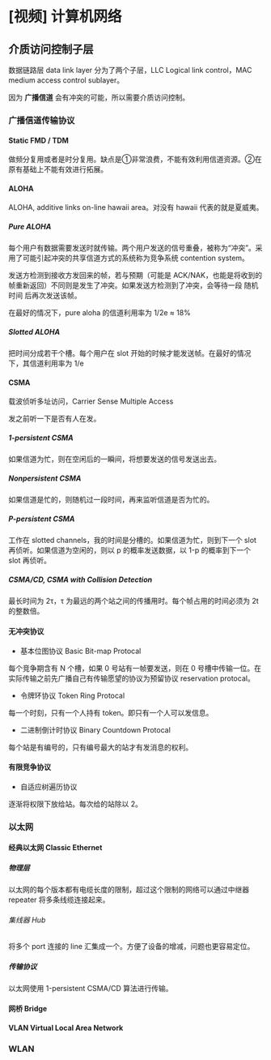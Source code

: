 # [视频] 计算机网络

## 介质访问控制子层

数据链路层 data link layer 分为了两个子层，LLC Logical link control，MAC medium access control sublayer。

因为 **广播信道** 会有冲突的可能，所以需要介质访问控制。

### 广播信道传输协议

#### Static FMD / TDM

做频分复用或者是时分复用。缺点是①非常浪费，不能有效利用信道资源。②在原有基础上不能有效进行拓展。

#### ALOHA

ALOHA, additive links on-line hawaii area。对没有 hawaii 代表的就是夏威夷。

##### Pure ALOHA

每个用户有数据需要发送时就传输。两个用户发送的信号重叠，被称为“冲突”。采用了可能引起冲突的共享信道方式的系统称为竞争系统 contention system。

发送方检测到接收方发回来的帧，若与预期（可能是 ACK/NAK，也能是将收到的帧重新返回）不同则是发生了冲突。如果发送方检测到了冲突，会等待一段 随机时间 后再次发送该帧。

在最好的情况下，pure aloha 的信道利用率为 1/2e ≈ 18%

##### Slotted ALOHA

把时间分成若干个槽。每个用户在 slot 开始的时候才能发送帧。在最好的情况下，其信道利用率为 1/e

#### CSMA

载波侦听多址访问，Carrier Sense Multiple Access

发之前听一下是否有人在发。

##### 1-persistent CSMA

如果信道为忙，则在空闲后的一瞬间，将想要发送的信号发送出去。

##### Nonpersistent CSMA

如果信道是忙的，则随机过一段时间，再来监听信道是否为忙的。

##### P-persistent CSMA

工作在 slotted channels，我的时间是分槽的。如果信道为忙，则到下一个 slot 再侦听。如果信道为空闲的，则以 p 的概率发送数据，以 1-p 的概率到下一个 slot 再侦听。

##### CSMA/CD, CSMA with Collision Detection

最长时间为 2τ，τ 为最远的两个站之间的传播用时。每个帧占用的时间必须为 2t 的整数倍。

#### 无冲突协议

- 基本位图协议 Basic Bit-map Protocal

每个竞争期含有 N 个槽，如果 0 号站有一帧要发送，则在 0 号槽中传输一位。在实际传输之前先广播自己有传输愿望的协议为预留协议 reservation protocal。

- 令牌环协议 Token Ring Protocal

每一个时刻，只有一个人持有 token。即只有一个人可以发信息。

- 二进制倒计时协议 Binary Countdown Protocal

每个站是有编号的，只有编号最大的站才有发消息的权利。

#### 有限竞争协议

- 自适应树遍历协议

逐渐将权限下放给站。每次给的站除以 2。

### 以太网

#### 经典以太网 Classic Ethernet

##### 物理层

以太网的每个版本都有电缆长度的限制，超过这个限制的网络可以通过中继器 repeater 将多条线缆连接起来。

###### 集线器 Hub

将多个 port 连接的 line 汇集成一个。方便了设备的增减，问题也更容易定位。

##### 传输协议

以太网使用 1-persistent CSMA/CD 算法进行传输。

#### 网桥 Bridge

#### VLAN Virtual Local Area Network

### WLAN
